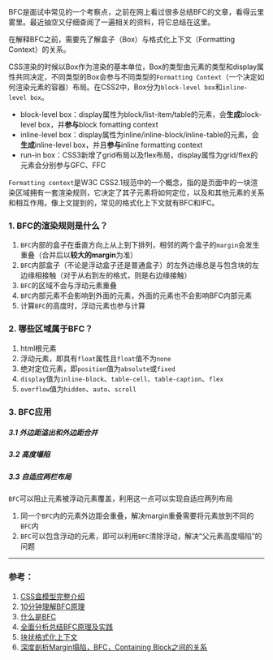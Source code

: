BFC是面试中常见的一个考察点，之前在网上看过很多总结BFC的文章，看得云里雾里。最近抽空又仔细查阅了一遍相关的资料，将它总结在这里。

在解释BFC之前，需要先了解盒子（Box）与格式化上下文（Formatting Context）的关系。

CSS渲染的时候以Box作为渲染的基本单位，Box的类型由元素的类型和display属性共同决定，不同类型的Box会参与不同类型的`Formatting Context`（一个决定如何渲染元素的容器）布局。在CSS2中，Box分为`block-level box`和`inline-level box`。
- block-level box：display属性为block/list-item/table的元素，会**生成**block-level box，并**参与**block fomatting context
- inline-level box：display属性为inline/inline-block/inline-table的元素，会**生成**inline-level box，并且**参与**inline formatting context
- run-in box：CSS3新增了grid布局以及flex布局，display属性为grid/flex的元素会分别参与GFC、FFC

`Formatting context`是W3C CSS2.1规范中的一个概念，指的是页面中的一块渲染区域拥有一套渲染规则，它决定了其子元素将如何定位，以及和其他元素的关系和相互作用。像上文提到的，常见的格式化上下文就有BFC和IFC。

### 1. BFC的渲染规则是什么？
1. `BFC`内部的盒子在垂直方向上从上到下排列，相邻的两个盒子的`margin`会发生重叠（合并后以**较大的margin**为准）
2. `BFC`内部盒子（不论是浮动盒子还是普通盒子）的左外边缘总是与包含块的左边缘相接触（对于从右到左的格式，则是右边缘接触）
3. `BFC`的区域不会与浮动元素重叠
4. `BFC`内部元素不会影响到外面的元素，外面的元素也不会影响BFC内部元素
5. 计算`BFC`的高度时，浮动元素也参与计算

### 2. 哪些区域属于BFC？
1. html根元素
2. 浮动元素，即具有`float`属性且`float`值不为`none`
3. 绝对定位元素，即`position`值为`absolute`或`fixed`
4. `display`值为`inline-block`、`table-cell`、`table-caption`、`flex`
5. `overflow`值为`hidden`、`auto`、`scroll`

### 3. BFC应用
##### 3.1 外边距溢出和外边距合并

##### 3.2 高度塌陷

##### 3.3 自适应两栏布局
`BFC`可以阻止元素被浮动元素覆盖，利用这一点可以实现自适应两列布局

1. 同一个`BFC`内的元素外边距会重叠，解决margin重叠需要将元素放到不同的`BFC`内
2. `BFC`可以包含浮动的元素，即可以利用`BFC`清除浮动，解决“父元素高度塌陷”的问题

___
### 参考：
1. [CSS盒模型完整介绍](https://segmentfault.com/a/1190000013069516)
2. [10分钟理解BFC原理](https://zhuanlan.zhihu.com/p/25321647)
3. [什么是BFC](https://github.com/YvetteLau/Step-By-Step/issues/15)
4. [全面分析总结BFC原理及实践](https://segmentfault.com/a/1190000021924606)
5. [块状格式化上下文](https://developer.mozilla.org/zh-CN/docs/Web/Guide/CSS/Block_formatting_context)
6. [深度剖析Margin塌陷，BFC，Containing Block之间的关系](https://zhuanlan.zhihu.com/p/30168984)
